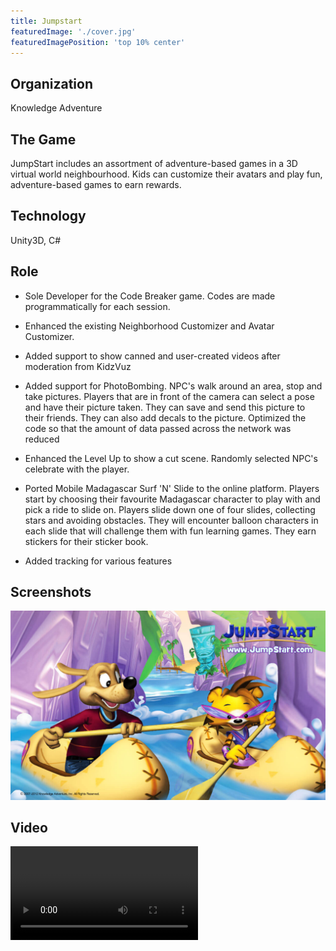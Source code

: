 ```yaml
---
title: Jumpstart
featuredImage: './cover.jpg'
featuredImagePosition: 'top 10% center'
---
```


## Organization

Knowledge Adventure

## The Game

JumpStart includes an assortment of adventure-based games in a 3D virtual world neighbourhood. Kids can customize their avatars and play fun, adventure-based games to earn rewards.

## Technology

Unity3D, C#

## Role

-   Sole Developer for the Code Breaker game. Codes are made programmatically for each session.

-   Enhanced the existing Neighborhood Customizer and Avatar Customizer.

-   Added support to show canned and user-created videos after moderation from KidzVuz

-   Added support for PhotoBombing. NPC's walk around an area, stop and take pictures. Players that are in front of the camera can select a pose and have their picture taken. They can save and send this picture to their friends. They can also add decals to the picture. Optimized the code so that the amount of data passed across the network was reduced

-   Enhanced the Level Up to show a cut scene. Randomly selected NPC's celebrate with the player.

-   Ported Mobile Madagascar Surf 'N' Slide to the online platform. Players start by choosing their favourite Madagascar character to play with and pick a ride to slide on. Players slide down one of four slides, collecting stars and avoiding obstacles. They will encounter balloon characters in each slide that will challenge them with fun learning games. They earn stickers for their sticker book.

-   Added tracking for various features

## Screenshots

![Jumpstart](./cover.jpg)

## Video

<Video src="https://www.youtube.com/embed/9fjsezhnjAo" title="Jumpstart Video" />

## Website

[Jumpstart.com](http://www.jumpstart.com)
